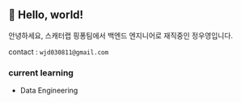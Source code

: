 ## 👐 Hello, world!

안녕하세요, 스캐터랩 핑퐁팀에서 백엔드 엔지니어로 재직중인 정우영입니다.

contact : `wjd030811@gmail.com`

### current learning
- Data Engineering
